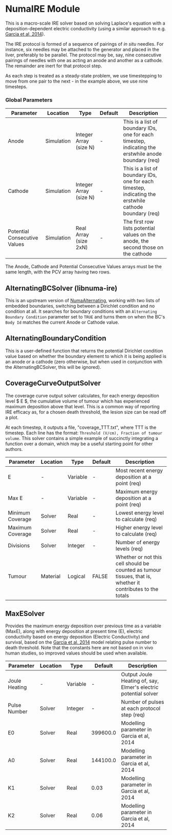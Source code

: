 # NumaIRE Module

This is a macro-scale IRE solver based on solving Laplace's equation with a
deposition-dependent electric conductivity (using a similar approach to e.g.
[Garcia et al, 2014](http://lbk.fe.uni-lj.si/pdfs/plos2014.pdf)).

The IRE protocol is formed of a sequence of pairings of *in situ* needles. For
instance, six needles may be attached to the generator and placed in the liver,
preferably to be parallel. The protocol may be, say, nine consecutive pairings
of needles with one as acting an anode and another as a cathode. The remainder
are inert for that protocol step.

As each step is treated as a steady-state problem, we use timestepping to move
from one pair to the next - in the example above, we use nine timesteps.

### Global Parameters

Parameter | Location | Type | Default | Description
----------|----------|------|---------|--
Anode     | Simulation | Integer Array (size N) | - | This is a list of boundary IDs, one for each timestep, indicating the erstwhile anode boundary (req)
Cathode   | Simulation | Integer Array (size N) | - | This is a list of boundary IDs, one for each timestep, indicating the erstwhile cathode boundary (req)
Potential Consecutive Values   | Simulation | Real Array (size 2xN) | - | The first row lists potential values on the anode, the second those on the cathode

The Anode, Cathode and Potential Consecutive Values arrays must be the same
length, with the PCV array having two rows.

## AlternatingBCSolver (libnuma-ire)

This is an upstream version of [NumaAlternating](numa-alternating.md), working with two
lists of embedded boundaries, switching between a Dirichlet condition and no
condition at all. It searches for boundary conditions with an `Alternating Boundary
Condition` parameter set to `TRUE` and turns them on when the BC's `Body Id`
matches the current Anode or Cathode value.

## AlternatingBoundaryCondition

This is a user-defined function that returns the potential Dirichlet condition
value based on whether the boundary element to which it is being applied is an
anode or a cathode (zero otherwise, but when used in conjunction with the
AlternatingBCSolver, this will be ignored).

## CoverageCurveOutputSolver

The coverage curve output solver calculates, for each energy deposition level
$ E $, the cumulative volume of tumour which has experienced maximum
deposition above that level. This is a common way of reporting IRE efficacy as,
for a chosen death threshold, the lesion size can be read off a plot.

At each timestep, it outputs a file, "coverage_TTT.txt", where TTT is the
timestep. Each line has the format: `Threshold (V/cm), Fraction of tumour volume`.
This solver contains a simple example of succinctly integrating a function over
a domain, which may be a useful starting point for other authors.

Parameter | Location | Type | Default | Description
----------|----------|------|---------|--
E | - | Variable | - | Most recent energy deposition at a point (req)
Max E | - | Variable | - | Maximum energy deposition at a point (req)
Minimum Coverage | Solver | Real | - | Lowest energy level to calculate (req)
Maximum Coverage | Solver | Real | - | Higher energy level to calculate (req)
Divisions | Solver | Integer | - | Number of energy levels (req)
Tumour | Material | Logical | FALSE | Whether or not this cell should be counted as tumour tissues, that is, whether it contributes to the totals

## MaxESolver

Provides the maximum energy deposition over previous time as a variable (MaxE), along
with energy deposition at present time (E), electric conductivity based on
energy deposition (Electric Conductivity) and survival, based on the [Garcia et
al, 2014](http://lbk.fe.uni-lj.si/pdfs/plos2014.pdf) model relating pulse number
to death threshold. Note that the constants here are not based on in vivo human
studies, so improved values should be used when available.

Parameter | Location | Type | Default | Description
----------|----------|------|---------|--
Joule Heating | - | Variable | - | Output Joule Heating of, say, Elmer's electric potential solver
Pulse Number | Solver | Integer | - | Number of pulses at each protocol step (req)
E0 | Solver | Real | 399600.0 | Modelling parameter in Garcia et al, 2014
A0 | Solver | Real | 144100.0 | Modelling parameter in Garcia et al, 2014
K1 | Solver | Real | 0.03 | Modelling parameter in Garcia et al, 2014
K2 | Solver | Real | 0.06 | Modelling parameter in Garcia et al, 2014

